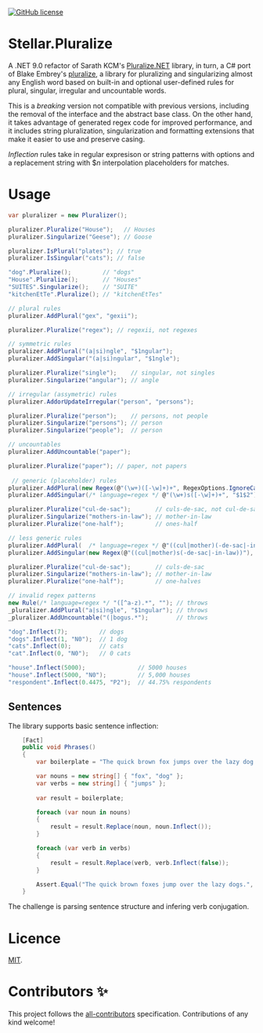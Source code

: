 [![GitHub license](https://img.shields.io/github/license/cloudkitects/Stellar.Pluralize.svg)](https://github.com/cloudkitects/Stellar.Pluralize/blob/master/LICENSE.md)

# Stellar.Pluralize
A .NET 9.0 refactor of Sarath KCM's [Pluralize.NET](https://github.com/sarathkcm/Pluralize.NET) library, in turn, a C# port of Blake Embrey's [pluralize](https://github.com/blakeembrey/pluralize), a library for pluralizing and singularizing almost any English word based on built-in and optional user-defined rules for plural, singular, irregular and uncountable words.

This is a *breaking* version not compatible with previous versions, including the removal of the interface and the abstract base class. On the other hand, it takes advantage of generated regex code for improved performance, and it includes string pluralization, singularization and formatting extensions that make it easier to use and preserve casing.

_Inflection_ rules take in regular expresison or string patterns with options and a replacement string with $_n_ interpolation placeholders for matches.

# Usage

```cs
var pluralizer = new Pluralizer();

pluralizer.Pluralize("House");   // Houses
pluralizer.Singularize("Geese"); // Goose

pluralizer.IsPlural("plates"); // true
pluralizer.IsSingular("cats"); // false

"dog".Pluralize();         // "dogs"
"House".Pluralize();       // "Houses"
"SUITES".Singularize();    // "SUITE"
"kitchenEtTe".Pluralize(); // "kitchenEtTes"

// plural rules
pluralizer.AddPlural("gex", "gexii");

pluralizer.Pluralize("regex"); // regexii, not regexes

// symmetric rules
pluralizer.AddPlural("(a|si)ngle", "$1ngular");
pluralizer.AddSingular("(a|si)ngular", "$1ngle");

pluralizer.Pluralize("single");    // singular, not singles
pluralizer.Singularize("angular"); // angle

// irregular (assymetric) rules
pluralizer.AddorUpdateIrregular("person", "persons");

pluralizer.Pluralize("person");    // persons, not people
pluralizer.Singularize("persons"); // person
pluralizer.Singularize("people");  // person

// uncountables
pluralizer.AddUncountable("paper");

pluralizer.Pluralize("paper"); // paper, not papers
 
 // generic (placeholder) rules
pluralizer.AddPlural(new Regex(@"(\w+)([-\w]+)+", RegexOptions.IgnoreCase),  "$1s$2");
pluralizer.AddSingular(/* language=regex */ @"(\w+)s([-\w]+)+", "$1$2");

pluralizer.Pluralize("cul-de-sac");       // culs-de-sac, not cul-de-sacs
pluralizer.Singularize("mothers-in-law"); // mother-in-law
pluralizer.Pluralize("one-half");         // ones-half

// less generic rules
pluralizer.AddPlural(  /* language=regex */ @"((cul|mother)(-de-sac|-in-law))",  "$2s$3");
pluralizer.AddSingular(new Regex(@"((cul|mother)s(-de-sac|-in-law))"), "$2$3");

pluralizer.Pluralize("cul-de-sac");       // culs-de-sac
pluralizer.Singularize("mothers-in-law"); // mother-in-law
pluralizer.Pluralize("one-half");         // one-halves

// invalid regex patterns
new Rule(/* language=regex */ "([^a-z).*", ""); // throws
_pluralizer.AddPlural("a|si)ngle", "$1ngular"); // throws
_pluralizer.AddUncountable("(|bogus.*");        // throws

"dog".Inflect(7);         // dogs
"dogs".Inflect(1, "N0");  // 1 dog
"cats".Inflect(0);        // cats
"cat".Inflect(0, "N0");   // 0 cats

"house".Inflect(5000);               // 5000 houses
"house".Inflect(5000, "N0");         // 5,000 houses
"respondent".Inflect(0.4475, "P2");  // 44.75% respondents
```

## Sentences

The library supports basic sentence inflection:

```cs
    [Fact]
    public void Phrases()
    {
        var boilerplate = "The quick brown fox jumps over the lazy dog.";

        var nouns = new string[] { "fox", "dog" };
        var verbs = new string[] { "jumps" };
        
        var result = boilerplate;

        foreach (var noun in nouns)
        {
            result = result.Replace(noun, noun.Inflect());
        }

        foreach (var verb in verbs)
        {
            result = result.Replace(verb, verb.Inflect(false));
        }

        Assert.Equal("The quick brown foxes jump over the lazy dogs.", result);
    }
```

The challenge is parsing sentence structure and infering verb conjugation.

# Licence
[MIT](https://github.com/cloudkitects/Stellar.Pluralize/blob/master/LICENSE.md).

# Contributors ✨
This project follows the [all-contributors](https://github.com/all-contributors/all-contributors) specification. Contributions of any kind welcome!
